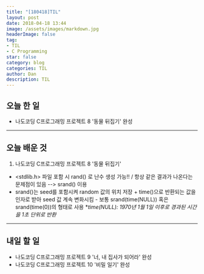 ```yaml
---
title: "[180418]TIL"
layout: post
date: 2018-04-18 13:44
image: /assets/images/markdown.jpg
headerImage: false
tag:
- TIL
- C Programming
star: false
category: blog
categories: TIL
author: Dan
description: TIL
---
```


## 오늘 한 일

* 나도코딩 C프로그래밍 프로젝트 8 '동물 뒤집기' 완성


---
## 오늘 배운 것

1. 나도코딩 C프로그래밍 프로젝트 8 '동물 뒤집기'
* <stdlib.h> 파일 포함  시  rand() 로 난수 생성 가능!! / 항상 같은 결과가 나온다는 문제점이 있음 --> srand() 이용
* srand()는 seed를 포함시켜 random 값의 위치 저장 + time()으로 반환되는 값을 인자로 받아 seed 값 계속 변화시킴 - 보통 srand(time(NULL)) 혹은 srand(time(0))의 형태로 사용
      **time(NULL): 1970년 1월 1일 이후로 경과된 시간을 1초 단위로 반환*

---
## 내일 할 일

* 나도코딩  C프로그래밍 프로젝트  9 '너, 내 집사가 되어라' 완성
* 나도코딩 C프로그래밍 프로젝트 10 '비밀 일기' 완성
